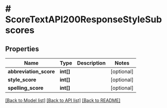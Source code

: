 # # ScoreTextAPI200ResponseStyleSubscores

## Properties

Name | Type | Description | Notes
------------ | ------------- | ------------- | -------------
**abbreviation_score** | **int[]** |  | [optional]
**style_score** | **int[]** |  | [optional]
**spelling_score** | **int[]** |  | [optional]

[[Back to Model list]](../../README.md#models) [[Back to API list]](../../README.md#endpoints) [[Back to README]](../../README.md)
